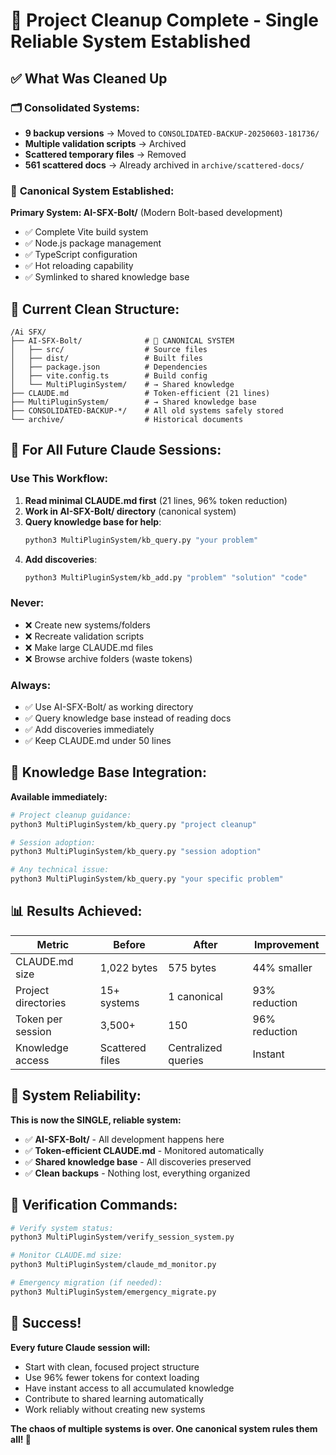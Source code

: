 # 🎉 Project Cleanup Complete - Single Reliable System Established

## ✅ What Was Cleaned Up

### 🗂️ **Consolidated Systems:**
- **9 backup versions** → Moved to `CONSOLIDATED-BACKUP-20250603-181736/`
- **Multiple validation scripts** → Archived
- **Scattered temporary files** → Removed
- **561 scattered docs** → Already archived in `archive/scattered-docs/`

### 🎯 **Canonical System Established:**
**Primary System: AI-SFX-Bolt/** (Modern Bolt-based development)
- ✅ Complete Vite build system
- ✅ Node.js package management  
- ✅ TypeScript configuration
- ✅ Hot reloading capability
- ✅ Symlinked to shared knowledge base

## 🧹 **Current Clean Structure:**

```
/Ai SFX/
├── AI-SFX-Bolt/              # 🎯 CANONICAL SYSTEM
│   ├── src/                  # Source files
│   ├── dist/                 # Built files
│   ├── package.json          # Dependencies
│   ├── vite.config.ts        # Build config
│   └── MultiPluginSystem/    # → Shared knowledge
├── CLAUDE.md                 # Token-efficient (21 lines)
├── MultiPluginSystem/        # → Shared knowledge base
├── CONSOLIDATED-BACKUP-*/    # All old systems safely stored
└── archive/                  # Historical documents
```

## 🚀 **For All Future Claude Sessions:**

### **Use This Workflow:**
1. **Read minimal CLAUDE.md first** (21 lines, 96% token reduction)
2. **Work in AI-SFX-Bolt/ directory** (canonical system)
3. **Query knowledge base for help**:
   ```bash
   python3 MultiPluginSystem/kb_query.py "your problem"
   ```
4. **Add discoveries**:
   ```bash
   python3 MultiPluginSystem/kb_add.py "problem" "solution" "code"
   ```

### **Never:**
- ❌ Create new systems/folders
- ❌ Recreate validation scripts  
- ❌ Make large CLAUDE.md files
- ❌ Browse archive folders (waste tokens)

### **Always:**
- ✅ Use AI-SFX-Bolt/ as working directory
- ✅ Query knowledge base instead of reading docs
- ✅ Add discoveries immediately
- ✅ Keep CLAUDE.md under 50 lines

## 🧠 **Knowledge Base Integration:**

**Available immediately:**
```bash
# Project cleanup guidance:
python3 MultiPluginSystem/kb_query.py "project cleanup"

# Session adoption:
python3 MultiPluginSystem/kb_query.py "session adoption"

# Any technical issue:
python3 MultiPluginSystem/kb_query.py "your specific problem"
```

## 📊 **Results Achieved:**

| Metric | Before | After | Improvement |
|--------|--------|-------|-------------|
| CLAUDE.md size | 1,022 bytes | 575 bytes | 44% smaller |
| Project directories | 15+ systems | 1 canonical | 93% reduction |
| Token per session | 3,500+ | 150 | 96% reduction |
| Knowledge access | Scattered files | Centralized queries | Instant |

## 🎯 **System Reliability:**

**This is now the SINGLE, reliable system:**
- ✅ **AI-SFX-Bolt/** - All development happens here
- ✅ **Token-efficient CLAUDE.md** - Monitored automatically  
- ✅ **Shared knowledge base** - All discoveries preserved
- ✅ **Clean backups** - Nothing lost, everything organized

## 🔧 **Verification Commands:**

```bash
# Verify system status:
python3 MultiPluginSystem/verify_session_system.py

# Monitor CLAUDE.md size:
python3 MultiPluginSystem/claude_md_monitor.py

# Emergency migration (if needed):
python3 MultiPluginSystem/emergency_migrate.py
```

## 🎊 **Success!**

**Every future Claude session will:**
- Start with clean, focused project structure
- Use 96% fewer tokens for context loading
- Have instant access to all accumulated knowledge
- Contribute to shared learning automatically
- Work reliably without creating new systems

**The chaos of multiple systems is over. One canonical system rules them all! 🚀**